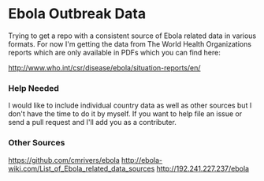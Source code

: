 # Ebola Outbreak Data

Trying to get a repo with a consistent source of Ebola related data in various formats. For now I'm getting the data from The World Health Organizations reports which are only available in PDFs which you can find here:

http://www.who.int/csr/disease/ebola/situation-reports/en/

### Help Needed

I would like to include individual country data as well as other sources but I don't have the time to do it by myself. If you want to help file an issue or send a pull request and I'll add you as a contributer. 

### Other Sources

https://github.com/cmrivers/ebola
http://ebola-wiki.com/List_of_Ebola_related_data_sources
http://192.241.227.237/ebola